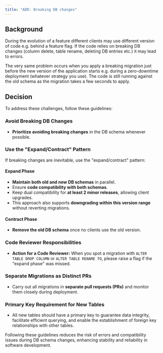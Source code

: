 ```yaml
---
title: "ADR: Breaking DB changes"
---
```


## Background

During the evolution of a feature different clients may use different version of code e.g. behind a feature flag.
If the code relies on breaking DB changes (column delete, table rename, deleting DB entries etc.) it may lead to errors.

The very same problem occurs when you apply a breaking migration just before the new version of the application starts e.g. during a zero-downtime deployment (whatever strategy you use).
The code is still running against the old schema as the migration takes a few seconds to apply.

## Decision
To address these challenges, follow these guidelines:

### Avoid Breaking DB Changes
- **Prioritize avoiding breaking changes** in the DB schema whenever possible.

### Use the "Expand/Contract" Pattern
If breaking changes are inevitable, use the "expand/contract" pattern:

#### Expand Phase
- **Maintain both old and new DB schemas** in parallel.
- Ensure **code compatibility with both schemas**.
- Keep dual compatibility for **at least 2 minor releases**, allowing client upgrades.
- This approach also supports **downgrading within this version range** without reverting migrations.

#### Contract Phase
- **Remove the old DB schema** once no clients use the old version.

### Code Reviewer Responsibilities
- **Action for a Code Reviewer:** When you spot a migration with `ALTER TABLE DROP COLUMN` or `ALTER TABLE RENAME TO`, please raise a flag if the "expand phase" was missed.


### Separate Migrations as Distinct PRs
- Carry out all migrations in **separate pull requests (PRs)** and monitor them closely during deployment.

### Primary Key Requirement for New Tables
- All new tables should have a primary key to guarantee data integrity, facilitate efficient querying, and enable the establishment of foreign key relationships with other tables.


Following these guidelines reduces the risk of errors and compatibility issues during DB schema changes, enhancing stability and reliability in software development.
